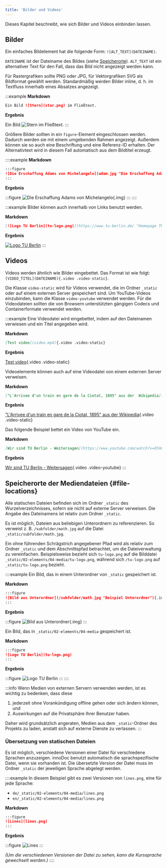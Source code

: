 ```yaml
---
title: 'Bilder und Videos'
---
```


Dieses Kapitel beschreibt, wie sich Bilder und Videos einbinden lassen.

## Bilder

Ein einfaches Bildelement hat die folgende Form: `![ALT_TEXT](DATEINAME)`.

`DATEINAME` ist der Dateiname des Bildes (siehe
[Speicherorte](#file-locations)). `ALT_TEXT` ist ein alternativer Text für den
Fall, dass das Bild nicht angezeigt werden kann.

Für Rastergrafiken sollte PNG oder JPG, für Vektorgrafiken SVG als Bildformat
gewählt werden. Standardmäßig werden Bilder inline, d. h. im Textfluss innerhalb
eines Absatzes angezeigt.

:::example
**Markdown**

```markdown
Ein Bild ![Stern](star.png) im Fließtext.
```

**Ergebnis**

Ein Bild ![Stern](star.png) im Fließtext.
:::

Größere Bilder sollten in ein `figure`-Element eingeschlossen werden. Dadurch
werden sie mit einem umgebenden Rahmen angezeigt. Außerdem können sie so auch
eine Beschriftung und eine Referenz-ID erhalten. Der Alternativtext wird in
diesem Fall automatisch aus dem Bildtitel erzeugt.

::::example
**Markdown**

```markdown
:::figure
![Die Erschaffung Adams von Michelangelo](adam.jpg "Die Erschaffung Adams"){.img}
:::
```

**Ergebnis**

:::figure
![Die Erschaffung Adams von Michelangelo](adam.jpg "Die Erschaffung Adams"){.img}
:::
::::

:::example
Bilder können auch innerhalb von Links benutzt werden.

**Markdown**

```markdown
[![Logo TU Berlin](tu-logo.png)](https://www.tu-berlin.de/ "Homepage TU Berlin")
```

**Ergebnis**

[![Logo TU Berlin](tu-logo.png)](https://www.tu-berlin.de/ "Homepage TU Berlin")
:::

## Videos

Videos werden ähnlich wie Bilder eingebettet. Das Format ist wie folgt:
`[VIDEO_TITEL](DATEINAME){.video .video-static}`.

Die Klasse `video-static` wird für Videos verwendet, die im Ordner `_static`
oder auf einem externen Server gespeichert sind. Um YouTube-Videos einzubinden,
kann die Klasse `video-youtube` verwendet werden. Für die Videodateien sollten
die von Browsern unterstützten gängigen Codecs und Containerformate verwendet
werden.

:::example
Eine Videodatei wird eingebettet, indem auf den Dateinamen verwiesen und ein
Titel angegeben wird.

**Markdown**

```markdown
[Test video](video.mp4){.video .video-static}
```

**Ergebnis**

[Test video](video.mp4){.video .video-static}

Videoelemente können auch auf eine Videodatei von einem externen Server
verweisen.

**Markdown**

```markdown
["L'Arrivee d'un train en gare de la Ciotat, 1895" aus der  Wikipedia](https://upload.wikimedia.org/wikipedia/en/c/c3/L%27Arrivee_d%27un_train_en_gare_de_la_Ciotat%2C_1895.ogv){.video .video-static}
```

**Ergebnis**

["L'Arrivee d'un train en gare de la Ciotat, 1895" aus der  Wikipedia](https://upload.wikimedia.org/wikipedia/en/c/c3/L%27Arrivee_d%27un_train_en_gare_de_la_Ciotat%2C_1895.ogv){.video .video-static}

Das folgende Beispiel bettet ein Video von YouTube ein.

**Markdown**

```markdown
[Wir sind TU Berlin - Weitersagen](https://www.youtube.com/watch?v=OlH6bqv5Z-c){.video .video-youtube}
```

**Ergebnis**

[Wir sind TU Berlin - Weitersagen](https://www.youtube.com/watch?v=OlH6bqv5Z-c){.video .video-youtube}
:::

## Speicherorte der Mediendateien  {#file-locations}

Alle statischen Dateien befinden sich im Ordner `_static` des
Wurzelverzeichnisses, sofern sie nicht auf externe Server verweisen. Die
Angabe des Dateinamens ist relativ zum Ordner `_static`.

Es ist möglich, Dateien aus beliebigen Unterordnern zu referenzieren. So
verweist z. B. `/subfolder/math.jpg` auf die Datei
`_static/subfolder/math.jpg`.

Ein ohne führenden Schrägstrich angegebener Pfad wird als relativ zum Ordner
`_static` und dem Abschnittspfad betrachtet, um die Dateiverwaltung zu
vereinfachen. Beispielsweise bezieht sich `tu-logo.png` auf die Bilddatei
`_static/02-elements/04-media/tu-logo.png`, während sich `/tu-logo.png` auf
`_static/tu-logo.png` bezieht.

::::example
Ein Bild, das in einem Unterordner von `_static` gespeichert ist.

**Markdown**

```markdown
:::figure
![Bild aus Unterordner](/subfolder/math.jpg "Beispiel Unterordner"){.img}
:::
```

**Ergebnis**

:::figure
![Bild aus Unterordner](/subfolder/math.jpg "Beispiel Unterordner"){.img}
:::

Ein Bild, das in `_static/02-elements/04-media` gespeichert ist.

**Markdown**

```markdown
:::figure
![Logo TU Berlin](tu-logo.png)
:::
```

**Ergebnis**

:::figure
![Logo TU Berlin](tu-logo.png)
:::
::::

:::info
Wenn Medien von externen Servern verwenden werden, ist es wichtig zu bedenken,
dass diese

1. jederzeit ohne Vorankündigung offline gehen oder sich ändern können, und
2. Auswirkungen auf die Privatsphäre Ihrer Benutzer haben.

Daher wird grundsätzlich angeraten, Medien aus dem `_static`-Ordner des
Projekts zu laden, anstatt sich auf externe Dienste zu verlassen.
:::

### Übersetzung von statischen Dateien

Es ist möglich, verschiedene Versionen einer Datei für verschiedene Sprachen
anzuzeigen. innoDoc benutzt automatisch die sprachspezifische Datei, wenn sie
vorhanden ist. Die übersetzte Version der Datei muss im Ordner `_static` der
jeweiligen Sprache abgelegt werden.

::::example
In diesem Beispiel gibt es zwei Versionen von `lines.png`, eine für jede
Sprache:

- `de/_static/02-elements/04-media/lines.png`
- `en/_static/02-elements/04-media/lines.png`

**Markdown**

```markdown
:::figure
![Lines](lines.png)
:::
```

**Ergebnis**

:::figure
![Lines](lines.png)
:::

*(Um die verschiedenen Versionen der Datei zu sehen, kann die Kurssprache
gewechselt werden.)*
::::
